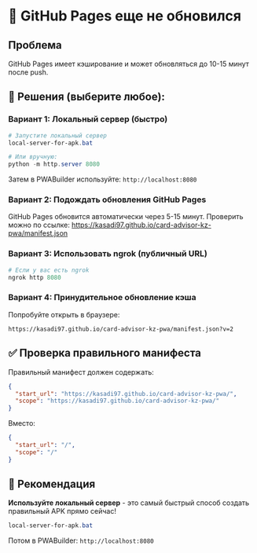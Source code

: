 # 🔄 GitHub Pages еще не обновился

## Проблема
GitHub Pages имеет кэширование и может обновляться до 10-15 минут после push.

## 🚀 Решения (выберите любое):

### Вариант 1: Локальный сервер (быстро)
```powershell
# Запустите локальный сервер
local-server-for-apk.bat

# Или вручную:
python -m http.server 8080
```

Затем в PWABuilder используйте: `http://localhost:8080`

### Вариант 2: Подождать обновления GitHub Pages
GitHub Pages обновится автоматически через 5-15 минут.
Проверить можно по ссылке: https://kasadi97.github.io/card-advisor-kz-pwa/manifest.json

### Вариант 3: Использовать ngrok (публичный URL)
```powershell
# Если у вас есть ngrok
ngrok http 8080
```

### Вариант 4: Принудительное обновление кэша
Попробуйте открыть в браузере:
```
https://kasadi97.github.io/card-advisor-kz-pwa/manifest.json?v=2
```

## ✅ Проверка правильного манифеста
Правильный манифест должен содержать:
```json
{
  "start_url": "https://kasadi97.github.io/card-advisor-kz-pwa/",
  "scope": "https://kasadi97.github.io/card-advisor-kz-pwa/"
}
```

Вместо:
```json
{
  "start_url": "/",
  "scope": "/"
}
```

## 🎯 Рекомендация
**Используйте локальный сервер** - это самый быстрый способ создать правильный APK прямо сейчас!

```powershell
local-server-for-apk.bat
```

Потом в PWABuilder: `http://localhost:8080`